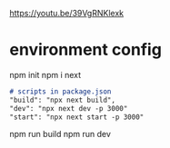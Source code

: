 https://youtu.be/39VgRNKlexk

# environment config
npm init
npm i next

```markdown
# scripts in package.json
"build": "npx next build",
"dev": "npx next dev -p 3000"
"start": "npx next start -p 3000"
```

npm run build
npm run dev